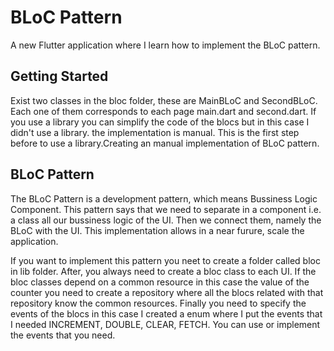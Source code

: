 # BLoC Pattern

A new Flutter application where I learn how to implement the BLoC pattern.

## Getting Started

Exist two classes in the bloc folder, these are MainBLoC and SecondBLoC.
Each one of them corresponds to each page main.dart and second.dart. 
If you use a library you can simplify the code of the blocs but in this case
I didn't use a library.
the implementation is manual.
This is the first step before to use a library.Creating an manual implementation of BLoC pattern.


## BLoC Pattern


The BLoC Pattern is a development pattern, which means Bussiness Logic Component.
This pattern says that we need to separate in a component i.e. a class all our bussiness logic of the
UI. Then we connect them, namely the BLoC with the UI.
This implementation allows in a near furure, scale the application.

If you want to implement this pattern you neet to create a folder called bloc in lib folder.
After, you always need to create a bloc class to each UI.
If the bloc classes depend on a common resource in this case the value of the counter you need to create a
repository where all the blocs related with that repository know the common resources.
Finally you need to specify the events of the blocs in this case I created a enum where I put the events that  I needed INCREMENT,
DOUBLE, CLEAR, FETCH. You can use or implement the events that you need.
